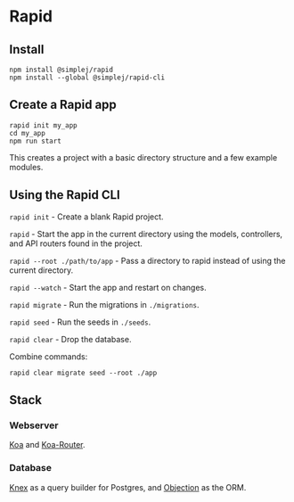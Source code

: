 # Rapid

## Install

```
npm install @simplej/rapid
npm install --global @simplej/rapid-cli
```

## Create a Rapid app

```
rapid init my_app
cd my_app
npm run start
```

This creates a project with a basic directory structure and a few example modules.

## Using the Rapid CLI

`rapid init` - Create a blank Rapid project.

`rapid` - Start the app in the current directory using the models, controllers, and API routers found in the project.

`rapid --root ./path/to/app` - Pass a directory to rapid instead of using the current directory.

`rapid --watch` - Start the app and restart on changes.

`rapid migrate` - Run the migrations in `./migrations`.

`rapid seed` - Run the seeds in `./seeds`.

`rapid clear` - Drop the database.

Combine commands:

`rapid clear migrate seed --root ./app`

## Stack

### Webserver

[Koa](https://koajs.com/) and [Koa-Router](https://github.com/alexmingoia/koa-router).

### Database

[Knex](https://knexjs.org/) as a query builder for Postgres, and [Objection](https://vincit.github.io/objection.js/) as the ORM.
